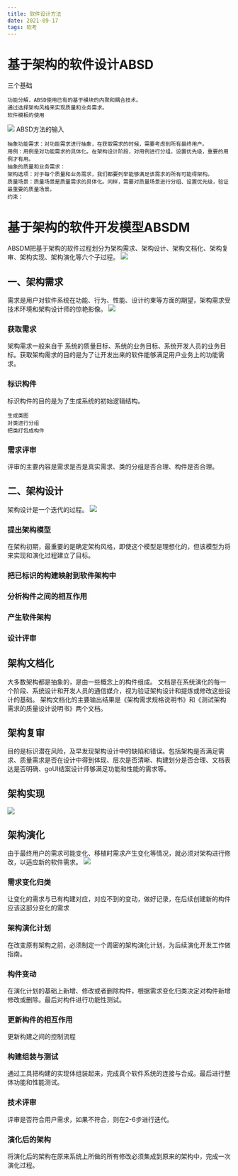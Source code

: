 ```yaml
---
title: 软件设计方法
date: 2021-09-17
tags: 软考
---
```


# 基于架构的软件设计ABSD
三个基础
```
功能分解，ABSD使用已有的基于模块的内聚和耦合技术。
通过选择架构风格来实现质量和业务需求。
软件模板的使用
```
![](/images/ruankao/3-5.png)
ABSD方法的输入
```
抽象功能需求：对功能需求进行抽象，在获取需求的时候，需要考虑到所有最终用户。
用例：用例是对功能需求的具体化。在架构设计阶段，对用例进行分组，设置优先级，重要的用例才有用。
抽象的质量和业务需求：
架构选项：对于每个质量和业务需求，我们都要列举能够满足该需求的所有可能得架构。
质量场景：质量场景是质量需求的具体化。同样，需要对质量场景进行分组、设置优先级，验证最重要的质量场景。
约束：
```

# 基于架构的软件开发模型ABSDM
ABSDM把基于架构的软件过程划分为架构需求、架构设计、架构文档化、架构复审、架构实现、架构演化等六个子过程。
![](/images/ruankao/3-6.png)

## 一、架构需求
需求是用户对软件系统在功能、行为、性能、设计约束等方面的期望，架构需求受技术环境和架构设计师的惊艳影像。
![](/images/ruankao/3-7.png)
### 获取需求
架构需求一般来自于 系统的质量目标、系统的业务目标、系统开发人员的业务目标。获取架构需求的目的是为了让开发出来的软件能够满足用户业务上的功能需求。
### 标识构件
标识构件的目的是为了生成系统的初始逻辑结构。
```
生成类图
对类进行分组
把类打包成构件
```
### 需求评审
评审的主要内容是需求是否是真实需求、类的分组是否合理、构件是否合理。

## 二、架构设计
架构设计是一个迭代的过程。
![](/images/ruankao/3-8.png)
### 提出架构模型
在架构初期，最重要的是确定架构风格，即使这个模型是理想化的，但该模型为将来实现和演化过程建立了目标。
### 把已标识的构建映射到软件架构中

### 分析构件之间的相互作用

### 产生软件架构

### 设计评审

## 架构文档化
大多数架构都是抽象的，是由一些概念上的构件组成。
文档是在系统演化的每一个阶段、系统设计和开发人员的通信媒介，视为验证架构设计和提炼或修改这些设计的基础。
架构文档化的主要输出结果是《架构需求规格说明书》和《测试架构需求的质量设计说明书》两个文档。

## 架构复审
目的是标识潜在风险，及早发现架构设计中的缺陷和错误。包括架构是否满足需求、质量需求是否在设计中得到体现、层次是否清晰、构建划分是否合理、文档表达是否明确、goUI结案设计师够满足功能和性能的需求等。

## 架构实现
![](/images/ruankao/3-9.png)

## 架构演化
由于最终用户的需求可能变化、移植时需求产生变化等情况，就必须对架构进行修改，以适应新的软件需求。
![](/images/ruankao/3-10.png)
### 需求变化归类
让变化的需求与已有构建对应，对应不到的变动，做好记录，在后续创建新的构件应该这部分变化的需求
### 架构演化计划
在改变原有架构之前，必须制定一个周密的架构演化计划，为后续演化开发工作做指南。
### 构件变动
在演化计划的基础上新增、修改或者删除构件，根据需求变化归类决定对构件新增修改或删除。最后对构件进行功能性测试。
### 更新构件的相互作用
更新构建之间的控制流程
### 构建组装与测试
通过工具把构建的实现体组装起来，完成真个软件系统的连接与合成。最后进行整体功能和性能测试。
### 技术评审
评审是否符合用户需求，如果不符合，则在2-6步进行迭代。
### 演化后的架构
将演化后的架构在原来系统上所做的所有修改必须集成到原来的架构中，完成一次演化过程。
